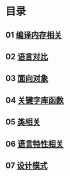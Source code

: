 # 目录

## 01 [编译内存相关](/编译内存相关)

## 02 [语言对比](/语言对比)

## 03 [面向对象](/面向对象)

## 04 [关键字库函数](/关键字库函数)

## 05 [类相关](/类相关)

## 06 [语言特性相关](/语言特性相关)

## 07 [设计模式](/设计模式)